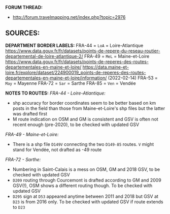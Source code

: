 ﻿**FORUM THREAD:**
- http://forum.travelmapping.net/index.php?topic=2976


**SOURCES:**
- 

**DEPARTMENT BORDER LABELS:**
FRA-44 = `LoA` = Loire-Atlantique
   https://www.data.gouv.fr/fr/datasets/points-de-repere-du-reseau-routier-departemental-de-loire-atlantique-2/
FRA-49 = `MeL` = Maine-et-Loire
   https://www.data.gouv.fr/fr/datasets/points-de-reperes-des-routes-departementales-en-maine-et-loire/
   https://data.maine-et-loire.fr/explore/dataset/224900019_points-de-reperes-des-routes-departementales-en-maine-et-loire/information/ (2022-02-14)
FRA-53 = `May` = Mayenne
FRA-72 = `Sar` = Sarthe
FRA-85 = `Ven` = Vendée


**NOTES TO ROUTES:**
*FRA-44 - Loire-Atlantique:*
- shp accuracy for border coordinates seem to be better based on km posts in the field than those from Maine-et-Loire's shp files but the latter was drafted first
- M route indication on OSM and GM is consistent and GSV is often not recent enough (pre-2020), to be checked with updated GSV

*FRA-49 - Maine-et-Loire:*
- There is a shp file `D149V` connecting the two `D149-85` routes. `V` might stand for Vendée, not drafted as -49 route

*FRA-72 - Sarthe:*
- Numbering in Saint-Calais is a mess on OSM, GM and 2018 GSV, to be checked with updated GSV
- `D209` routing through Courcemont is drafted according to GM and 2009 GSV(!), OSM shows a different routing though. To be checked with updated GSV
- `D295` sign at `D53` appeared anytime between 2011 and 2018 but GSV at `D23` is from 2016 only. To be checked with updated GSV if route extends to `D23`